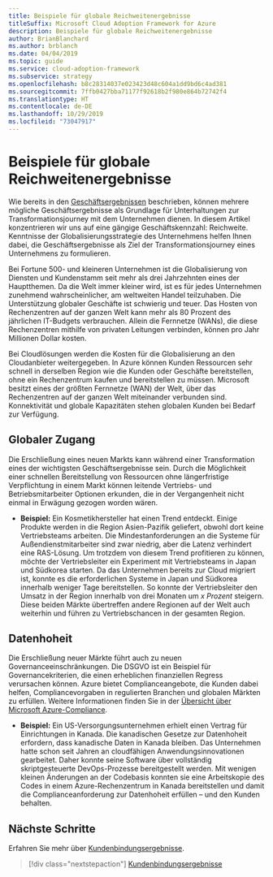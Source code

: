 ```yaml
---
title: Beispiele für globale Reichweitenergebnisse
titleSuffix: Microsoft Cloud Adoption Framework for Azure
description: Beispiele für globale Reichweitenergebnisse
author: BrianBlanchard
ms.author: brblanch
ms.date: 04/04/2019
ms.topic: guide
ms.service: cloud-adoption-framework
ms.subservice: strategy
ms.openlocfilehash: b8c28314037e023423d48c604a1dd9bd6c4ad381
ms.sourcegitcommit: 7ffb0427bba71177f92618b2f980e864b72742f4
ms.translationtype: HT
ms.contentlocale: de-DE
ms.lasthandoff: 10/29/2019
ms.locfileid: "73047917"
---
```

# <a name="examples-of-global-reach-outcomes"></a>Beispiele für globale Reichweitenergebnisse

Wie bereits in den [Geschäftsergebnissen](./index.md) beschrieben, können mehrere mögliche Geschäftsergebnisse als Grundlage für Unterhaltungen zur Transformationsjourney mit dem Unternehmen dienen. In diesem Artikel konzentrieren wir uns auf eine gängige Geschäftskennzahl: Reichweite. Kenntnisse der Globalisierungsstrategie des Unternehmens helfen Ihnen dabei, die Geschäftsergebnisse als Ziel der Transformationsjourney eines Unternehmens zu formulieren.

Bei Fortune 500- und kleineren Unternehmen ist die Globalisierung von Diensten und Kundenstamm seit mehr als drei Jahrzehnten eines der Hauptthemen. Da die Welt immer kleiner wird, ist es für jedes Unternehmen zunehmend wahrscheinlicher, am weltweiten Handel teilzuhaben. Die Unterstützung globaler Geschäfte ist schwierig und teuer. Das Hosten von Rechenzentren auf der ganzen Welt kann mehr als 80 Prozent des jährlichen IT-Budgets verbrauchen. Allein die Fernnetze (WANs), die diese Rechenzentren mithilfe von privaten Leitungen verbinden, können pro Jahr Millionen Dollar kosten.

Bei Cloudlösungen werden die Kosten für die Globalisierung an den Cloudanbieter weitergegeben. In Azure können Kunden Ressourcen sehr schnell in derselben Region wie die Kunden oder Geschäfte bereitstellen, ohne ein Rechenzentrum kaufen und bereitstellen zu müssen. Microsoft besitzt eines der größten Fernnetze (WAN) der Welt, über das Rechenzentren auf der ganzen Welt miteinander verbunden sind. Konnektivität und globale Kapazitäten stehen globalen Kunden bei Bedarf zur Verfügung.

## <a name="global-access"></a>Globaler Zugang

Die Erschließung eines neuen Markts kann während einer Transformation eines der wichtigsten Geschäftsergebnisse sein. Durch die Möglichkeit einer schnellen Bereitstellung von Ressourcen ohne längerfristige Verpflichtung in einem Markt können leitende Vertriebs- und Betriebsmitarbeiter Optionen erkunden, die in der Vergangenheit nicht einmal in Erwägung gezogen worden wären.

- **Beispiel:** Ein Kosmetikhersteller hat einen Trend entdeckt. Einige Produkte werden in die Region Asien-Pazifik geliefert, obwohl dort keine Vertriebsteams arbeiten. Die Mindestanforderungen an die Systeme für Außendienstmitarbeiter sind zwar niedrig, aber die Latenz verhindert eine RAS-Lösung. Um trotzdem von diesem Trend profitieren zu können, möchte der Vertriebsleiter ein Experiment mit Vertriebsteams in Japan und Südkorea starten. Da das Unternehmen bereits zur Cloud migriert ist, konnte es die erforderlichen Systeme in Japan und Südkorea innerhalb weniger Tage bereitstellen. So konnte der Vertriebsleiter den Umsatz in der Region innerhalb von drei Monaten um _x Prozent_ steigern. Diese beiden Märkte übertreffen andere Regionen auf der Welt auch weiterhin und führen zu Vertriebschancen in der gesamten Region.

## <a name="data-sovereignty"></a>Datenhoheit

Die Erschließung neuer Märkte führt auch zu neuen Governanceeinschränkungen. Die DSGVO ist ein Beispiel für Governancekriterien, die einen erheblichen finanziellen Regress verursachen können. Azure bietet Complianceangebote, die Kunden dabei helfen, Compliancevorgaben in regulierten Branchen und globalen Märkten zu erfüllen. Weitere Informationen finden Sie in der [Übersicht über Microsoft Azure-Compliance](https://aka.ms/AzureCompliance).

- **Beispiel:** Ein US-Versorgungsunternehmen erhielt einen Vertrag für Einrichtungen in Kanada. Die kanadischen Gesetze zur Datenhoheit erfordern, dass kanadische Daten in Kanada bleiben. Das Unternehmen hatte schon seit Jahren an cloudfähigen Anwendungsinnovationen gearbeitet. Daher konnte seine Software über vollständig skriptgesteuerte DevOps-Prozesse bereitgestellt werden. Mit wenigen kleinen Änderungen an der Codebasis konnten sie eine Arbeitskopie des Codes in einem Azure-Rechenzentrum in Kanada bereitstellen und damit die Complianceanforderung zur Datenhoheit erfüllen – und den Kunden behalten.

## <a name="next-steps"></a>Nächste Schritte

Erfahren Sie mehr über [Kundenbindungsergebnisse](./engagement-outcomes.md).

> [!div class="nextstepaction"]
> [Kundenbindungsergebnisse](./engagement-outcomes.md)
